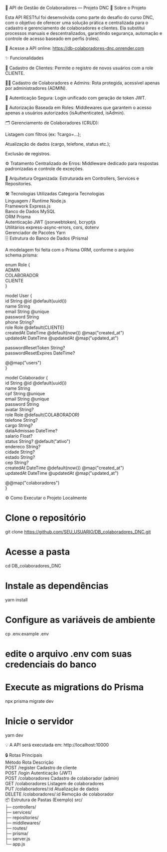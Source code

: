 👥 API de Gestão de Colaboradores — Projeto DNC
🧩 Sobre o Projeto

Esta API RESTful foi desenvolvida como parte do desafio do curso DNC, com o objetivo de oferecer uma solução prática e centralizada para o cadastro e gerenciamento de colaboradores e clientes.
Ela substitui processos manuais e descentralizados, garantindo segurança, automação e controle de acesso baseado em perfis (roles).

🔗 Acesse a API online:
https://db-colaboradores-dnc.onrender.com

✨ Funcionalidades

👤 Cadastro de Clientes:
Permite o registro de novos usuários com a role CLIENTE.

🧑‍💼 Cadastro de Colaboradores e Admins:
Rota protegida, acessível apenas por administradores (ADMIN).

🔐 Autenticação Segura:
Login unificado com geração de token JWT.

🧱 Autorização Baseada em Roles:
Middlewares que garantem o acesso apenas a usuários autorizados (isAuthenticated, isAdmin).

🗂️ Gerenciamento de Colaboradores (CRUD):

Listagem com filtros (ex: ?cargo=...);

Atualização de dados (cargo, telefone, status etc.);

Exclusão de registros.

⚙️ Tratamento Centralizado de Erros:
Middleware dedicado para respostas padronizadas e controle de exceções.

🧭 Arquitetura Organizada:
Estruturada em Controllers, Services e Repositories.

🛠️ Tecnologias Utilizadas
Categoria Tecnologias <br>
Linguagem / Runtime Node.js<br>
Framework Express.js<br>
Banco de Dados MySQL<br>
ORM Prisma<br>
Autenticação JWT (jsonwebtoken), bcryptjs<br>
Utilitários express-async-errors, cors, dotenv<br>
Gerenciador de Pacotes Yarn<br>
🗄️ Estrutura do Banco de Dados (Prisma)

A modelagem foi feita com o Prisma ORM, conforme o arquivo schema.prisma:

enum Role {<br>
ADMIN<br>
COLABORADOR<br>
CLIENTE<br>
}<br>

model User {<br>
id String @id @default(uuid())<br>
name String<br>
email String @unique<br>
password String<br>
phone String?<br>
role Role @default(CLIENTE)<br>
createdAt DateTime @default(now()) @map("created_at")<br>
updatedAt DateTime @updatedAt @map("updated_at")<br>

passwordResetToken String?<br>
passwordResetExpires DateTime?<br>

@@map("users")<br>
}<br>

model Colaborador {<br>
id String @id @default(uuid())<br>
name String<br>
cpf String @unique<br>
email String @unique<br>
password String<br>
avatar String?<br>
role Role @default(COLABORADOR)<br>
telefone String?<br>
cargo String?<br>
dataAdmissao DateTime?<br>
salario Float?<br>
status String? @default("ativo")<br>
endereco String?<br>
cidade String?<br>
estado String?<br>
cep String?<br>
createdAt DateTime @default(now()) @map("created_at")<br>
updatedAt DateTime @updatedAt @map("updated_at")<br>

@@map("colaboradores")<br>
}<br>

⚙️ Como Executar o Projeto Localmente

# Clone o repositório

git clone https://github.com/SEU_USUARIO/DB_colaboradores_DNC.git

# Acesse a pasta

cd DB_colaboradores_DNC

# Instale as dependências

yarn install

# Configure as variáveis de ambiente

cp .env.example .env

# edite o arquivo .env com suas credenciais do banco

# Execute as migrations do Prisma

npx prisma migrate dev

# Inicie o servidor

yarn dev

💡 A API será executada em:
http://localhost:10000

🔒 Rotas Principais<br>
Método Rota Descrição<br>
POST /register Cadastro de cliente<br>
POST /login Autenticação (JWT)<br>
POST /colaboradores Cadastro de colaborador (admin)<br>
GET /colaboradores Listagem de colaboradores<br>
PUT /colaboradores/:id Atualização de dados<br>
DELETE /colaboradores/:id Remoção de colaborador<br>
📦 Estrutura de Pastas (Exemplo)
src/<br>
├─ controllers/<br>
├─ services/ <br>
├─ repositories/<br>
├─ middlewares/<br>
├─ routes/<br>
├─ prisma/<br>
├─ server.js<br>
└─ app.js<br>
